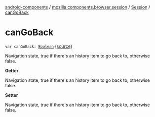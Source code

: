 [android-components](../../index.md) / [mozilla.components.browser.session](../index.md) / [Session](index.md) / [canGoBack](./can-go-back.md)

# canGoBack

`var canGoBack: `[`Boolean`](https://kotlinlang.org/api/latest/jvm/stdlib/kotlin/-boolean/index.html) [(source)](https://github.com/mozilla-mobile/android-components/blob/master/components/browser/session/src/main/java/mozilla/components/browser/session/Session.kt#L213)

Navigation state, true if there's an history item to go back to, otherwise false.

**Getter**

Navigation state, true if there's an history item to go back to, otherwise false.

**Setter**

Navigation state, true if there's an history item to go back to, otherwise false.


